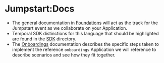 # Jumpstart:Docs

* The general documentation in [Foundations](/docs/foundations) will act as the
track for the Jumpstart event as we collaborate on your Application.
* Temporal SDK distinctions for this language that should be highlighted are found in the [SDK](/docs/sdk) directory.
* The [Onboardings](/docs/onboardings) documentation describes the specific steps taken
to implement the reference `onboardings` Application we will reference to describe
scenarios and see how they fit together.
